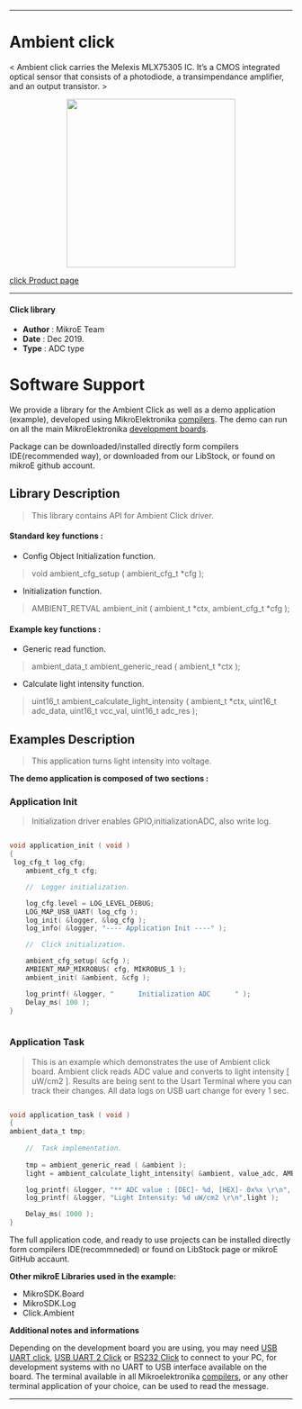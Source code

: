  

---
# Ambient click

< Ambient click carries the Melexis MLX75305 IC. It’s a CMOS integrated optical sensor that consists of a photodiode, a transimpendance amplifier, and an output transistor. >

<p align="center">
  <img src="http://download.mikroe.com/images/click_for_ide/ambient_click.png" height=300px>
</p>

[click Product page](<https://www.mikroe.com/ambient-click>)

---


#### Click library 

- **Author**        : MikroE Team
- **Date**          : Dec 2019.
- **Type**          : ADC type


# Software Support

We provide a library for the Ambient Click 
as well as a demo application (example), developed using MikroElektronika 
[compilers](http://shop.mikroe.com/compilers). 
The demo can run on all the main MikroElektronika [development boards](http://shop.mikroe.com/development-boards).

Package can be downloaded/installed directly form compilers IDE(recommended way), or downloaded from our LibStock, or found on mikroE github account. 

## Library Description

> This library contains API for Ambient Click driver.

#### Standard key functions :

- Config Object Initialization function.
> void ambient_cfg_setup ( ambient_cfg_t *cfg ); 
 
- Initialization function.
> AMBIENT_RETVAL ambient_init ( ambient_t *ctx, ambient_cfg_t *cfg );


#### Example key functions :

- Generic read function.
> ambient_data_t ambient_generic_read ( ambient_t *ctx );
 
- Calculate light intensity function.
> uint16_t ambient_calculate_light_intensity ( ambient_t *ctx, uint16_t adc_data, uint16_t vcc_val, uint16_t adc_res );

## Examples Description

> This application turns light intensity into voltage.

**The demo application is composed of two sections :**

### Application Init 

> Initialization driver enables GPIO,initializationADC, also write log.

```c

void application_init ( void )
{
 log_cfg_t log_cfg;
    ambient_cfg_t cfg;

    //  Logger initialization.

    log_cfg.level = LOG_LEVEL_DEBUG;
    LOG_MAP_USB_UART( log_cfg );
    log_init( &logger, &log_cfg );
    log_info( &logger, "---- Application Init ----" );

    //  Click initialization.

    ambient_cfg_setup( &cfg );
    AMBIENT_MAP_MIKROBUS( cfg, MIKROBUS_1 );
    ambient_init( &ambient, &cfg );

    log_printf( &logger, "      Initialization ADC      " );
    Delay_ms( 100 );
}
  
```

### Application Task

> This is an example which demonstrates the use of Ambient click board.
  Ambient click reads ADC value and converts to light intensity [ uW/cm2 ].
  Results are being sent to the Usart Terminal where you can track their changes.
  All data logs on USB uart change for every 1 sec.

```c

void application_task ( void )
{
ambient_data_t tmp;
    
    //  Task implementation.
    
    tmp = ambient_generic_read ( &ambient );
    light = ambient_calculate_light_intensity( &ambient, value_adc, AMBIENT_VCC_3_3, AMBIENT_RES_12_BIT );

    log_printf( &logger, "** ADC value : [DEC]- %d, [HEX]- 0x%x \r\n", tmp, tmp );
    log_printf( &logger, "Light Intensity: %d uW/cm2 \r\n",light );

    Delay_ms( 1000 );
}  

```


The full application code, and ready to use projects can be  installed directly form compilers IDE(recommneded) or found on LibStock page or mikroE GitHub accaunt.

**Other mikroE Libraries used in the example:** 

- MikroSDK.Board
- MikroSDK.Log
- Click.Ambient

**Additional notes and informations**

Depending on the development board you are using, you may need 
[USB UART click](http://shop.mikroe.com/usb-uart-click), 
[USB UART 2 Click](http://shop.mikroe.com/usb-uart-2-click) or 
[RS232 Click](http://shop.mikroe.com/rs232-click) to connect to your PC, for 
development systems with no UART to USB interface available on the board. The 
terminal available in all Mikroelektronika 
[compilers](http://shop.mikroe.com/compilers), or any other terminal application 
of your choice, can be used to read the message.



---

